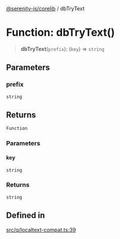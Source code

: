 [@serenity-is/corelib](../README.md) / dbTryText

# Function: dbTryText()

> **dbTryText**(`prefix`): (`key`) => `string`

## Parameters

### prefix

`string`

## Returns

`Function`

### Parameters

#### key

`string`

### Returns

`string`

## Defined in

[src/q/localtext-compat.ts:39](https://github.com/serenity-is/serenity/blob/master/packages/corelib/src/q/localtext-compat.ts#L39)

